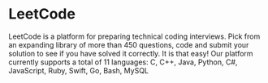# LeetCode
LeetCode is a platform for preparing technical coding interviews. Pick from an expanding library of more than 450 questions, code and submit your solution to see if you have solved it correctly. It is that easy!  Our platform currently supports a total of 11 languages: C, C++, Java, Python, C#, JavaScript, Ruby, Swift, Go, Bash, MySQL
